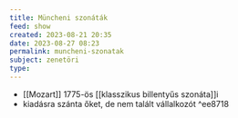 ```yaml
---
title: Müncheni szonáták
feed: show
created: 2023-08-21 20:35
date: 2023-08-27 08:23
permalink: muncheni-szonatak
subject: zenetöri
type: 
---
```


- [[Mozart]] 1775-ös [[klasszikus billentyűs szonáta]]i
- kiadásra szánta őket, de nem talált vállalkozót ^ee8718
